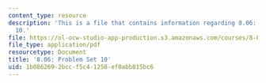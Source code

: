 ```yaml
---
content_type: resource
description: 'This is a file that contains information regarding 8.06: Problem set
  10.'
file: https://ol-ocw-studio-app-production.s3.amazonaws.com/courses/8-06-quantum-physics-iii-spring-2016/1b0862692bccf5c41258ef0abb815bc6_MIT8_06S16_ps10.pdf
file_type: application/pdf
resourcetype: Document
title: '8.06: Problem Set 10'
uid: 1b086269-2bcc-f5c4-1258-ef0abb815bc6
---
```

